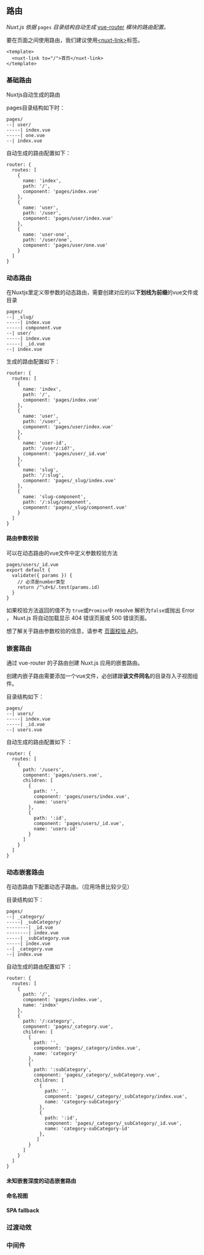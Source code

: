 

## 路由

*Nuxt.js 依据* `pages` *目录结构自动生成* [vue-router](https://github.com/vuejs/vue-router) *模块的路由配置。*

要在页面之间使用路由，我们建议使用[\<nuxt-link\>](https://www.nuxtjs.cn/api/components-nuxt-link)标签。

```
<template>
  <nuxt-link to="/">首页</nuxt-link>
</template>
```



### 基础路由

Nuxtjs自动生成的路由

pages目录结构如下时：

```
pages/
--| user/
-----| index.vue
-----| one.vue
--| index.vue
```

自动生成的路由配置如下：

```
router: {
  routes: [
    {
      name: 'index',
      path: '/',
      component: 'pages/index.vue'
    },
    {
      name: 'user',
      path: '/user',
      component: 'pages/user/index.vue'
    },
    {
      name: 'user-one',
      path: '/user/one',
      component: 'pages/user/one.vue'
    }
  ]
}
```



### 动态路由

在Nuxtjs里定义带参数的动态路由，需要创建对应的以**下划线为前缀**的vue文件或目录

```
pages/
--| _slug/
-----| index.vue
-----| component.vue
--| user/
-----| index.vue
-----| _id.vue
--| index.vue
```

生成的路由配置如下：

```
router: {
  routes: [
    {
      name: 'index',
      path: '/',
      component: 'pages/index.vue'
    },
    {
      name: 'user',
      path: '/user',
      component: 'pages/user/index.vue'
    },
    {
      name: 'user-id',
      path: '/user/:id?',
      component: 'pages/user/_id.vue'
    },
    {
      name: 'slug',
      path: '/:slug',
      component: 'pages/_slug/index.vue'
    },
    {
      name: 'slug-component',
      path: '/:slug/component',
      component: 'pages/_slug/component.vue'
    }
  ]
}
```



#### 路由参数校验

可以在动态路由的vue文件中定义参数校验方法

```
pages/users/_id.vue
export default {
  validate({ params }) {
    // 必须是number类型
    return /^\d+$/.test(params.id)
  }
}
```

如果校验方法返回的值不为 `true`或`Promise`中 resolve 解析为`false`或抛出 Error ， Nuxt.js 将自动加载显示 404 错误页面或 500 错误页面。

想了解关于路由参数校验的信息，请参考 [页面校验 API](https://www.nuxtjs.cn/api/pages-validate)。



### 嵌套路由

通过 vue-router 的子路由创建 Nuxt.js 应用的嵌套路由。

创建内嵌子路由需要添加一个vue文件，必创建跟**该文件同名**的目录存入子视图组件。

目录结构如下：

```
pages/
--| users/
-----| index.vue
-----| _id.vue
--| users.vue
```

自动生成的路由配置如下 ：

```
router: {
  routes: [
    {
      path: '/users',
      component: 'pages/users.vue',
      children: [
        {
          path: '',
          component: 'pages/users/index.vue',
          name: 'users'
        },
        {
          path: ':id',
          component: 'pages/users/_id.vue',
          name: 'users-id'
        }
      ]
    }
  ]
}
```



### 动态嵌套路由

在动态路由下配置动态子路由。（应用场景比较少见）

目录结构如下：

```
pages/
--| _category/
-----| _subCategory/
--------| _id.vue
--------| index.vue
-----| _subCategory.vue
-----| index.vue
--| _category.vue
--| index.vue
```

自动生成的路由配置如下 ：

```
router: {
  routes: [
  	{
      path: '/',
      component: 'pages/index.vue',
      name: 'index'
    },
    {
      path: '/:category',
      component: 'pages/_category.vue',
      children: [
        {
          path: '',
          component: 'pages/_category/index.vue',
          name: 'category'
        },
        {
          path: ':subCategory',
          component: 'pages/_category/_subCategory.vue',
          children: [
            {
              path: '',
              component: 'pages/_category/_subCategory/index.vue',
              name: 'category-subCategory'
            },
            {
              path: ':id',
              component: 'pages/_category/_subCategory/_id.vue',
              name: 'category-subCategory-id'
            },
           ]
        }
      ]
    }
  ]
}
```

#### 未知嵌套深度的动态嵌套路由

#### 命名视图

#### SPA fallback





### 过渡动效



### 中间件

